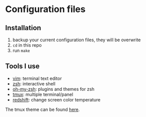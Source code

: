 # Configuration files

## Installation

1. backup your current configuration files, they will be overwrite
2. `cd` in this repo
3. run `make`

## Tools I use

* [vim](https://github.com/vim/vim): terminal text editor
* [zsh](https://www.zsh.org/): interactive shell
* [oh-my-zsh](https://github.com/robbyrussell/oh-my-zsh): plugins and themes for zsh
* [tmux](https://github.com/tmux/tmux): multiple terminal/panel
* [redshift](https://github.com/jonls/redshift): change screen color temperature

The tmux theme can be found [here](https://github.com/jimeh/tmux-themepack).
